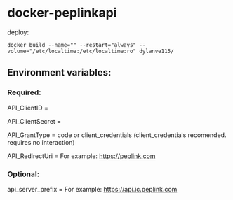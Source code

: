 # docker-peplinkapi
deploy:
```
docker build --name="" --restart="always" --volume="/etc/localtime:/etc/localtime:ro" dylanve115/
```
## Environment variables:
### Required:
API_ClientID = 

API_ClientSecret = 

API_GrantType = code or client_credentials (client_credentials recomended. requires no interaction)

API_RedirectUri = For example: https://peplink.com

### Optional:
 
api_server_prefix = For example: https://api.ic.peplink.com
